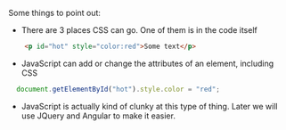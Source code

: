 Some things to point out:

* There are 3 places CSS can go.  One of them is in the code itself
```html
    <p id="hot" style="color:red">Some text</p>
```

* JavaScript can add or change the attributes of an element, including CSS

```javascript
  document.getElementById("hot").style.color = "red";
```

* JavaScript is actually kind of clunky at this type of thing.  Later we will use JQuery and Angular to make it easier.